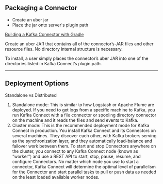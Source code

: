 ## Packaging a Connector

* Create an uber jar
* Place the jar onto server's plugin path

[Building a Kafka Connector with Gradle](https://objectpartners.com/2018/07/12/building-a-kafka-connector-with-gradle)

<aside class="notes">
Create an uber JAR that contains all of the connector’s JAR files and other resource files. No directory internal structure is necessary.

To install, a user simply places the connector’s uber JAR into one of the directories listed in Kafka Connect’s plugin path.

</aside>

---

## Deployment Options

Standalone vs Distributed

<aside class="notes">
  <ol>
    <li>
      Standalone mode: This is similar to how Logstash or Apache Flume are deployed. If you need to get logs from a specific machine to Kafka, you run Kafka Connect with a file connector or spooling directory connector on the machine and it reads the files and send events to Kafka.
    </li>
    <li>
      Cluster mode: This is the recommended deployment mode for Kafka Connect in production. You install Kafka Connect and its Connectors on several machines. They discover each other, with Kafka brokers serving as the synchronization layer, and they automatically load-balance and failover work between them. To start and stop Connectors anywhere on the cluster, you connect to any Kafka Connect node (known as “worker”) and use a REST API to start, stop, pause, resume, and configure Connectors. No matter which node you use to start a connector, Kafka Connect will determine the optimal level of parallelism for the Connector and start parallel tasks to pull or push data as needed on the least loaded available worker nodes.
    </li>
  </ol>
</aside>
